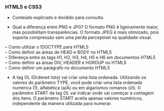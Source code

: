 ### HTML5 e CSS3

- Conteúdo explicado e dividido para consulta.

- Qual a diferença entre PNG e JPG? O formato PNG é ligeiramente maior, mas possibilitam transparências. O formato JPEG é mais otimizado, pois suporta compressão sem uma perda perceptível na qualidade visual.

– Como utilizar o !DOCTYPE para HTML5  
– Como definir as áreas de HEAD e BODY no HTML5  
– Diferença entre as tags H1, H2, H3, H4, H5 e H6 em documentos HTML5  
– Como definir as áreas DIV, HEADER e HGROUP no HTML5  
– Como definir um parágrafo no documento HTML5

- A tag OL (Ordered lists) vai criar uma lista ordenada. Utilizando os valores do parâmetro TYPE, você pode criar uma lista ordenada numérica (1), alfabética (a/A) ou em algarismos romanos (i/I). O parâmetro START da tag OL vai indicar onde vai começar a contagem dos itens. O parâmetro START aceita apenas valores numéricos, independente da maneira utilizada para numerar.
